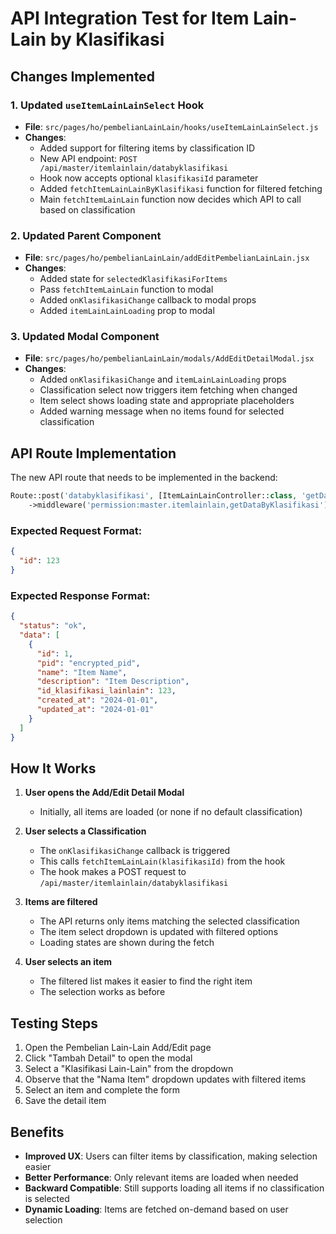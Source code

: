 # API Integration Test for Item Lain-Lain by Klasifikasi

## Changes Implemented

### 1. Updated `useItemLainLainSelect` Hook
- **File**: `src/pages/ho/pembelianLainLain/hooks/useItemLainLainSelect.js`
- **Changes**:
  - Added support for filtering items by classification ID
  - New API endpoint: `POST /api/master/itemlainlain/databyklasifikasi`
  - Hook now accepts optional `klasifikasiId` parameter
  - Added `fetchItemLainLainByKlasifikasi` function for filtered fetching
  - Main `fetchItemLainLain` function now decides which API to call based on classification

### 2. Updated Parent Component
- **File**: `src/pages/ho/pembelianLainLain/addEditPembelianLainLain.jsx`
- **Changes**:
  - Added state for `selectedKlasifikasiForItems`
  - Pass `fetchItemLainLain` function to modal
  - Added `onKlasifikasiChange` callback to modal props
  - Added `itemLainLainLoading` prop to modal

### 3. Updated Modal Component
- **File**: `src/pages/ho/pembelianLainLain/modals/AddEditDetailModal.jsx`
- **Changes**:
  - Added `onKlasifikasiChange` and `itemLainLainLoading` props
  - Classification select now triggers item fetching when changed
  - Item select shows loading state and appropriate placeholders
  - Added warning message when no items found for selected classification

## API Route Implementation

The new API route that needs to be implemented in the backend:

```php
Route::post('databyklasifikasi', [ItemLainLainController::class, 'getDataByKlasifikasi'])
    ->middleware('permission:master.itemlainlain,getDataByKlasifikasi');
```

### Expected Request Format:
```json
{
  "id": 123
}
```

### Expected Response Format:
```json
{
  "status": "ok",
  "data": [
    {
      "id": 1,
      "pid": "encrypted_pid",
      "name": "Item Name",
      "description": "Item Description",
      "id_klasifikasi_lainlain": 123,
      "created_at": "2024-01-01",
      "updated_at": "2024-01-01"
    }
  ]
}
```

## How It Works

1. **User opens the Add/Edit Detail Modal**
   - Initially, all items are loaded (or none if no default classification)

2. **User selects a Classification**
   - The `onKlasifikasiChange` callback is triggered
   - This calls `fetchItemLainLain(klasifikasiId)` from the hook
   - The hook makes a POST request to `/api/master/itemlainlain/databyklasifikasi`

3. **Items are filtered**
   - The API returns only items matching the selected classification
   - The item select dropdown is updated with filtered options
   - Loading states are shown during the fetch

4. **User selects an item**
   - The filtered list makes it easier to find the right item
   - The selection works as before

## Testing Steps

1. Open the Pembelian Lain-Lain Add/Edit page
2. Click "Tambah Detail" to open the modal
3. Select a "Klasifikasi Lain-Lain" from the dropdown
4. Observe that the "Nama Item" dropdown updates with filtered items
5. Select an item and complete the form
6. Save the detail item

## Benefits

- **Improved UX**: Users can filter items by classification, making selection easier
- **Better Performance**: Only relevant items are loaded when needed
- **Backward Compatible**: Still supports loading all items if no classification is selected
- **Dynamic Loading**: Items are fetched on-demand based on user selection